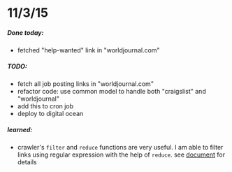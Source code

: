 11/3/15
=======

##### Done today:
*	fetched "help-wanted" link in "worldjournal.com"

##### TODO:
*	fetch all job posting links in "worldjournal.com"
*	refactor code: use common model to handle both "craigslist" and "worldjournal"
*	add this to cron job
*	deploy to digital ocean


##### learned:
*	crawler's `filter` and `reduce` functions are very useful. I am able to filter links using regular expression with the help of `reduce`. see [document](http://symfony.com/doc/current/components/dom_crawler.html) for details